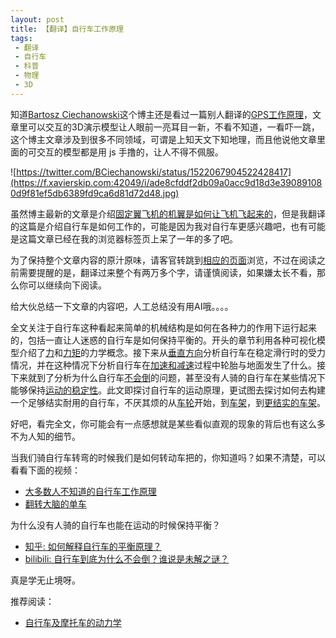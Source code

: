 ```yaml
---
layout: post
title: 【翻译】自行车工作原理
tags:
 - 翻译
 - 自行车
 - 科普
 - 物理
 - 3D
---
```


知道[Bartosz Ciechanowski](https://ciechanow.ski/)这个博主还是看过一篇别人翻译的[GPS工作原理](https://pages.longtian.info/gps/)，文章里可以交互的3D演示模型让人眼前一亮耳目一新，不看不知道，一看吓一跳，这个博主文章涉及到很多不同领域，可谓是上知天文下知地理，而且他说他文章里面的可交互的模型都是用 js 手撸的，让人不得不佩服。

![https://twitter.com/BCiechanowski/status/1522067904522428417](https://f.xavierskip.com:42049/i/ade8cfddf2db09a0acc9d18d3e390891080d9f81ef5db6389fd9ca6d81d72d48.jpg)

虽然博主最新的文章是介绍[固定翼飞机的机翼是如何让飞机飞起来的](https://ciechanow.ski/airfoil/)，但是我翻译的这篇是介绍自行车是如何工作的，可能是因为我对自行车更感兴趣吧，也有可能是这篇文章已经在我的浏览器标签页上呆了一年的多了吧。

为了保持整个文章内容的原汁原味，请客官转跳到[相应的页面](/project/bicycle/)浏览，不过在阅读之前需要提醒的是，翻译过来整个有两万多个字，请谨慎阅读，如果嫌太长不看，那么你可以继续向下阅读。

给大伙总结一下文章的内容吧，人工总结没有用AI哦。。。。

全文关注于自行车这种看起来简单的机械结构是如何在各种力的作用下运行起来的，包括一直让人迷惑的自行车是如何保持平衡的。开头的章节利用各种可视化模型介绍了[力](https://blog.xavierskip.com/project/bicycle/#forces)和[力矩](https://blog.xavierskip.com/project/bicycle/#moments)的力学概念。接下来从[垂直方向](https://blog.xavierskip.com/project/bicycle/#up-and-down)分析自行车在稳定滑行时的受力情况，并在这种情况下分析自行车在[加速和减速](https://blog.xavierskip.com/project/bicycle/#forwards-and-backwards)过程中轮胎与地面发生了什么。接下来就到了分析为什么自行车[不会倒](https://blog.xavierskip.com/project/bicycle/#left-and-right)的问题，甚至没有人骑的自行车在某些情况下能够保持[运动的稳定性](https://blog.xavierskip.com/project/bicycle/#stability)。此文即探讨自行车的运动原理，更试图去探讨如何去构建一个足够结实耐用的自行车，不厌其烦的从[车轮](https://blog.xavierskip.com/project/bicycle/#wheels)开始，到[车架](https://blog.xavierskip.com/project/bicycle/#simple-frame)，到[更结实的车架](https://blog.xavierskip.com/project/bicycle/#stresses-in-the-frame)。

好吧，看完全文，你可能会有一点感想就是某些看似直观的现象的背后也有这么多不为人知的细节。

当我们骑自行车转弯的时候我们是如何转动车把的，你知道吗？如果不清楚，可以看看下面的视频：

- [大多数人不知道的自行车工作原理](https://www.youtube.com/watch?v=9cNmUNHSBac)
- [翻转大脑的单车](https://www.youtube.com/watch?v=MFzDaBzBlL0)

为什么没有人骑的自行车也能在运动的时候保持平衡？

- [知乎: 如何解释自行车的平衡原理？](https://www.zhihu.com/question/29128228/answer/298599315)
- [bilibili: 自行车到底为什么不会倒？谁说是未解之谜？](https://www.bilibili.com/video/BV17H4y1T7LR/)

真是学无止境呀。

推荐阅读：

- [自行车及摩托车的动力学](https://zh.wikipedia.org/wiki/%E8%87%AA%E8%A1%8C%E8%BB%8A%E5%8F%8A%E6%91%A9%E6%89%98%E8%BB%8A%E7%9A%84%E5%8B%95%E5%8A%9B%E5%AD%B8)
